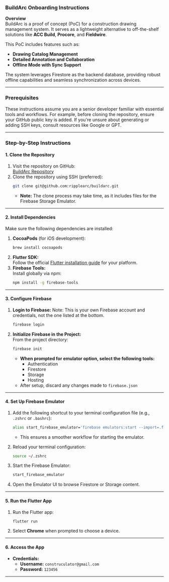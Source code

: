 

### **BuildArc Onboarding Instructions**

**Overview**  
BuildArc is a proof of concept (PoC) for a construction drawing management system. It serves as a lightweight alternative to off-the-shelf solutions like **ACC Build**, **Procore**, and **Fieldwire**.

This PoC includes features such as:
- **Drawing Catalog Management**
- **Detailed Annotation and Collaboration**
- **Offline Mode with Sync Support**

The system leverages Firestore as the backend database, providing robust offline capabilities and seamless synchronization across devices.

---

### **Prerequisites**
These instructions assume you are a senior developer familiar with essential tools and workflows. For example, before cloning the repository, ensure your GitHub public key is added. If you're unsure about generating or adding SSH keys, consult resources like Google or GPT.

---

### **Step-by-Step Instructions**

#### **1. Clone the Repository**
1. Visit the repository on GitHub:  
   [BuildArc Repository](https://github.com/ripplearc/buildarc)
2. Clone the repository using SSH (preferred):
   ```bash
   git clone git@github.com:ripplearc/buildarc.git
   ```  
    - **Note:** The clone process may take time, as it includes files for the Firebase Storage Emulator.

---

#### **2. Install Dependencies**
Make sure the following dependencies are installed:
1. **CocoaPods** (for iOS development):
   ```bash
   brew install cocoapods
   ```  
2. **Flutter SDK:**  
   Follow the official [Flutter installation guide](https://flutter.dev/docs/get-started/install) for your platform.
3. **Firebase Tools:**  
   Install globally via npm:
   ```bash
   npm install -g firebase-tools
   ```

---

#### **3. Configure Firebase**
1. **Login to Firebase:**
Note: This is your own Firebase account and credentials, not the one listed at the bottom.
   ```bash
   firebase login
   ```  
3. **Initialize Firebase in the Project:**  
   From the project directory:
   ```bash
   firebase init
   ```  
    - **When prompted for emulator option, select the following tools:**
        - Authentication
        - Firestore
        - Storage
        - Hosting
    - After setup, discard any changes made to `firebase.json`

---

#### **4. Set Up Firebase Emulator**
1. Add the following shortcut to your terminal configuration file (e.g., `.zshrc` or `.bashrc`):
   ```bash
   alias start_firebase_emulator='firebase emulators:start --import=.firebase/emulator/export --export-on-exit'
   ```  
    - This ensures a smoother workflow for starting the emulator.

2. Reload your terminal configuration:
   ```bash
   source ~/.zshrc
   ```  

3. Start the Firebase Emulator:
   ```bash
   start_firebase_emulator
   ```  

4. Open the Emulator UI to browse Firestore or Storage content.

---

#### **5. Run the Flutter App**
1. Run the Flutter app:
   ```bash
   flutter run
   ```  

2. Select **Chrome** when prompted to choose a device.

---

#### **6. Access the App**
- **Credentials:**
    - **Username:** `construculator@gmail.com`
    - **Password:** `123456`

---
